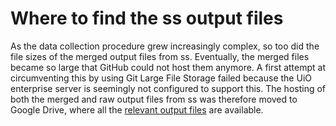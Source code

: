 # Where to find the ss output files

As the data collection procedure grew increasingly complex, so too did the file sizes of the merged output files from ss. Eventually, the merged files became so large that GitHub could not host them anymore. A first attempt at circumventing this by using Git Large File Storage failed because the UiO enterprise server is seemingly not configured to support this. The hosting of both the merged and raw output files from ss was therefore moved to Google Drive, where all the [relevant output files](https://drive.google.com/drive/folders/1orql-u-Bl5RXf3UT5_hy8BVcLvBW_XgA?usp=sharing) are available.
